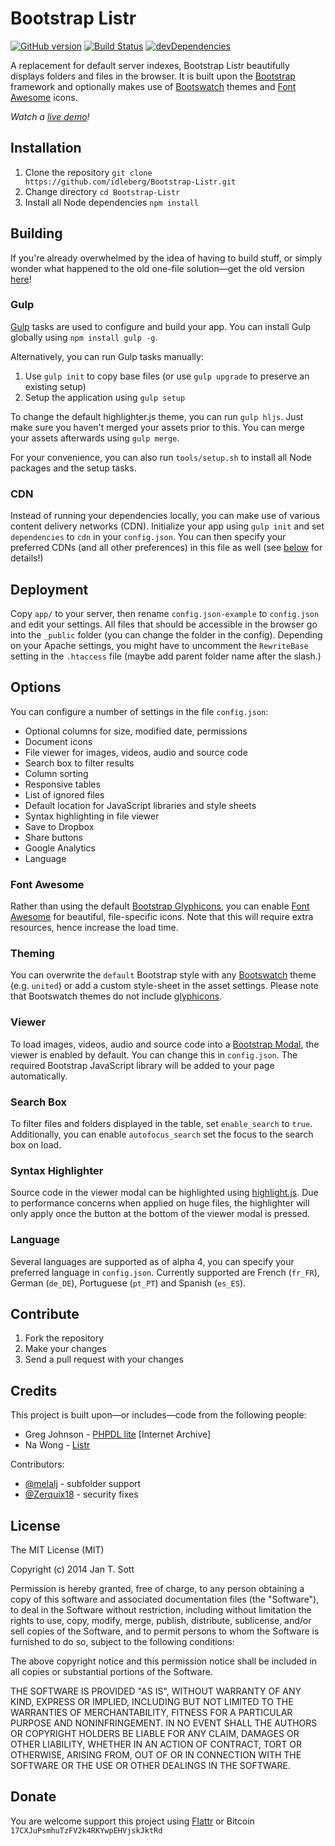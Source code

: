 # Bootstrap Listr

[![GitHub version](https://badge.fury.io/gh/idleberg%2FBootstrap-Listr.svg)](http://badge.fury.io/gh/idleberg%2FBootstrap-Listr) [![Build Status](https://travis-ci.org/idleberg/Bootstrap-Listr.svg)](https://travis-ci.org/idleberg/Bootstrap-Listr) [![devDependencies](https://david-dm.org/idleberg/Bootstrap-Listr/dev-status.svg)](https://david-dm.org/idleberg/Bootstrap-Listr#info=devDependencies)

A replacement for default server indexes, Bootstrap Listr beautifully displays folders and files in the browser. It is built upon the [Bootstrap](http://getbootstrap.com) framework and optionally makes use of [Bootswatch](http://bootswatch.com/) themes and [Font Awesome](http://fortawesome.github.io/Font-Awesome/) icons.

*Watch a [live demo](http://demo.idleberg.com/Bootstrap-Listr-2.0-dev/)!*

## Installation

1. Clone the repository `git clone https://github.com/idleberg/Bootstrap-Listr.git` 
2. Change directory `cd Bootstrap-Listr`
3. Install all Node dependencies `npm install`

## Building

If you're already overwhelmed by the idea of having to build stuff, or simply wonder what happened to the old one-file solution—get the old version [here](https://github.com/idleberg/Bootstrap-Listr/tree/1.0-dev/)!

### Gulp

[Gulp](http://gulpjs.com/) tasks are used to configure and build your app. You can install Gulp globally using `npm install gulp -g`. 

Alternatively, you can run Gulp tasks manually:

1. Use `gulp init` to copy base files (or use `gulp upgrade` to preserve an existing setup)
2. Setup the application using `gulp setup`

To change the default highlighter.js theme, you can run `gulp hljs`. Just make sure you haven't merged your assets prior to this. You can merge your assets afterwards using `gulp merge`.

For your convenience, you can also run `tools/setup.sh` to install all Node packages and the setup tasks.

### CDN

Instead of running your dependencies locally, you can make use of various content delivery networks (CDN). Initialize your app using `gulp init` and set `dependencies` to `cdn` in your `config.json`. You can then specify your preferred CDNs (and all other preferences) in this file as well (see [below](#options) for details!)

## Deployment

Copy `app/` to your server, then rename `config.json-example` to `config.json` and edit your settings. All files that should be accessible in the browser go into the `_public` folder (you can change the folder in the config). Depending on your Apache settings, you might have to uncomment the `RewriteBase` setting in the `.htaccess` file (maybe add parent folder name after the slash.)

## Options

You can configure a number of settings in the file `config.json`:

* Optional columns for size, modified date, permissions
* Document icons
* File viewer for images, videos, audio and source code
* Search box to filter results
* Column sorting
* Responsive tables
* List of ignored files
* Default location for JavaScript libraries and style sheets
* Syntax highlighting in file viewer
* Save to Dropbox
* Share buttons
* Google Analytics
* Language

### Font Awesome

Rather than using the default [Bootstrap Glyphicons](http://getbootstrap.com/components/#glyphicons), you can enable [Font Awesome](http://fortawesome.github.io/Font-Awesome/) for beautiful, file-specific icons. Note that this will require extra resources, hence increase the load time.

### Theming

You can overwrite the `default` Bootstrap style with any [Bootswatch](http://bootswatch.com/) theme (e.g. `united`) or add a custom style-sheet in the asset settings. Please note that Bootswatch themes do not include [glyphicons](http://getbootstrap.com/components/#glyphicons).

### Viewer

To load images, videos, audio and source code into a [Bootstrap Modal](http://getbootstrap.com/javascript/#modals), the viewer is enabled by default. You can change this in `config.json`. The required Bootstrap JavaScript library will be added to your page automatically.

### Search Box

To filter files and folders displayed in the table, set `enable_search` to `true`. Additionally, you can enable `autofocus_search` set the focus to the search box on load.

### Syntax Highlighter

Source code in the viewer modal can be highlighted using [highlight.js](http://highlightjs.org/). Due to performance concerns when applied on huge files, the highlighter will only apply once the button at the bottom of the viewer modal is pressed.

### Language

Several languages are supported as of alpha 4, you can specify your preferred language in `config.json`. Currently supported are French (`fr_FR`), German (`de_DE`), Portuguese (`pt_PT`) and Spanish (`es_ES`).

## Contribute

1. Fork the repository
2. Make your changes
3. Send a pull request with your changes

## Credits

This project is built upon—or includes—code from the following people:

* Greg Johnson - [PHPDL lite](http://web.archive.org/web/20130920165711/http://greg-j.com/phpdl/) [Internet Archive]
* Na Wong - [Listr](http://nadesign.net/listr/)

Contributors:

* [@melalj](https://github.com/melalj) - subfolder support
* [@Zerquix18](https://github.com/Zerquix18) - security fixes

## License

The MIT License (MIT)

Copyright (c) 2014 Jan T. Sott

Permission is hereby granted, free of charge, to any person obtaining a copy of this software and associated documentation files (the "Software"), to deal in the Software without restriction, including without limitation the rights to use, copy, modify, merge, publish, distribute, sublicense, and/or sell copies of the Software, and to permit persons to whom the Software is furnished to do so, subject to the following conditions:

The above copyright notice and this permission notice shall be included in all copies or substantial portions of the Software.

THE SOFTWARE IS PROVIDED "AS IS", WITHOUT WARRANTY OF ANY KIND, EXPRESS OR IMPLIED, INCLUDING BUT NOT LIMITED TO THE WARRANTIES OF MERCHANTABILITY, FITNESS FOR A PARTICULAR PURPOSE AND NONINFRINGEMENT. IN NO EVENT SHALL THE AUTHORS OR COPYRIGHT HOLDERS BE LIABLE FOR ANY CLAIM, DAMAGES OR OTHER LIABILITY, WHETHER IN AN ACTION OF CONTRACT, TORT OR OTHERWISE, ARISING FROM, OUT OF OR IN CONNECTION WITH THE SOFTWARE OR THE USE OR OTHER DEALINGS IN THE SOFTWARE.

## Donate

You are welcome support this project using [Flattr](https://flattr.com/submit/auto?user_id=idleberg&url=https://github.com/idleberg/Bootstrap-Listr) or Bitcoin `17CXJuPsmhuTzFV2k4RKYwpEHVjskJktRd`
